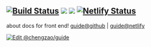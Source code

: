 [![Build Status](https://travis-ci.org/chengzao/guide.svg?branch=master)](https://travis-ci.org/chengzao/guide)
![](https://img.shields.io/github/license/chengzao/guide.svg?style=flat)
![](https://img.shields.io/github/last-commit/chengzao/guide/master.svg?style=flat)
[![Netlify Status](https://api.netlify.com/api/v1/badges/dbe0a6f7-74fc-454e-9766-98f0cf4add82/deploy-status)](https://app.netlify.com/sites/chengzao-guide/deploys)
---

about docs for front end!
[guide@github](https://guide.chenio.top) | [guide@netlify](https://chengzao-guide.netlify.com)

[![Edit @chengzao/guide](https://codesandbox.io/static/img/play-codesandbox.svg)](https://codesandbox.io/s/chengzaoguide-wmhxb?fontsize=14)
